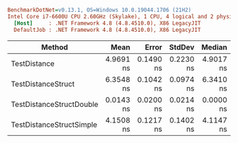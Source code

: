 ``` ini

BenchmarkDotNet=v0.13.1, OS=Windows 10.0.19044.1706 (21H2)
Intel Core i7-6600U CPU 2.60GHz (Skylake), 1 CPU, 4 logical and 2 physical cores
  [Host]     : .NET Framework 4.8 (4.8.4510.0), X86 LegacyJIT
  DefaultJob : .NET Framework 4.8 (4.8.4510.0), X86 LegacyJIT


```
|                   Method |      Mean |     Error |    StdDev |    Median |
|------------------------- |----------:|----------:|----------:|----------:|
|             TestDistance | 4.9691 ns | 0.1490 ns | 0.2230 ns | 4.9017 ns |
|       TestDistanceStruct | 6.3548 ns | 0.1042 ns | 0.0974 ns | 6.3410 ns |
| TestDistanceStructDouble | 0.0143 ns | 0.0200 ns | 0.0214 ns | 0.0000 ns |
| TestDistanceStructSimple | 4.1508 ns | 0.1217 ns | 0.1402 ns | 4.1147 ns |
